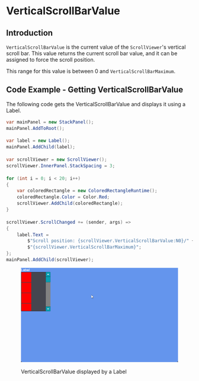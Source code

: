 # VerticalScrollBarValue

## Introduction

`VerticalScrollBarValue` is the current value of the `ScrollViewer`'s vertical scroll bar. This value returns the current scroll bar value, and it can be assigned to force the scroll position.

This range for this value is between 0 and `VerticalScrollBarMaximum`.

## Code Example - Getting VerticalScrollBarValue

The following code gets the VerticalScrollBarValue and displays it using a Label.

```csharp
var mainPanel = new StackPanel();
mainPanel.AddToRoot();

var label = new Label();
mainPanel.AddChild(label);

var scrollViewer = new ScrollViewer();
scrollViewer.InnerPanel.StackSpacing = 3;

for (int i = 0; i < 20; i++)
{
    var coloredRectangle = new ColoredRectangleRuntime();
    coloredRectangle.Color = Color.Red;
    scrollViewer.AddChild(coloredRectangle);
}

scrollViewer.ScrollChanged += (sender, args) =>
{
    label.Text =
        $"Scroll position: {scrollViewer.VerticalScrollBarValue:N0}/" +
        $"{scrollViewer.VerticalScrollBarMaximum}";
};
mainPanel.AddChild(scrollViewer);
```

<figure><img src="../../../../../.gitbook/assets/13_09 50 41.gif" alt=""><figcaption><p>VerticalScrollBarValue displayed by a Label</p></figcaption></figure>
